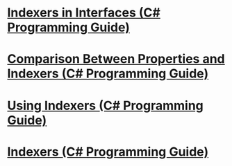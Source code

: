 # [Indexers in Interfaces (C# Programming Guide)](indexers-in-interfaces.md)
# [Comparison Between Properties and Indexers (C# Programming Guide)](comparison-between-properties-and-indexers.md)
# [Using Indexers (C# Programming Guide)](using-indexers.md)
# [Indexers (C# Programming Guide)](index.md)
